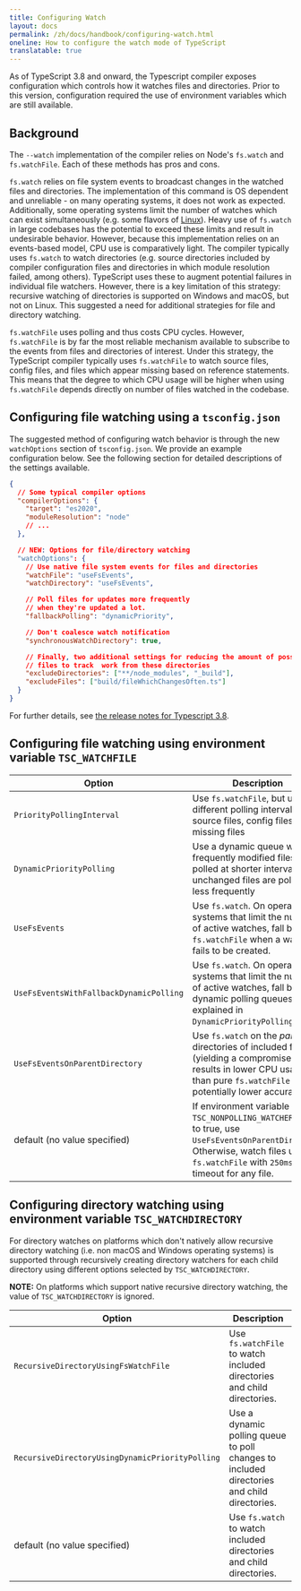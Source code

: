 ```yaml
---
title: Configuring Watch
layout: docs
permalink: /zh/docs/handbook/configuring-watch.html
oneline: How to configure the watch mode of TypeScript
translatable: true
---
```


As of TypeScript 3.8 and onward, the Typescript compiler exposes configuration which controls how it watches files and directories. Prior to this version, configuration required the use of environment variables which are still available.

## Background

The `--watch` implementation of the compiler relies on Node's `fs.watch` and `fs.watchFile`. Each of these methods has pros and cons.

`fs.watch` relies on file system events to broadcast changes in the watched files and directories. The implementation of this command is OS dependent and unreliable - on many operating systems, it does not work as expected. Additionally, some operating systems limit the number of watches which can exist simultaneously (e.g. some flavors of [Linux](https://man7.org/linux/man-pages/man7/inotify.7.html)). Heavy use of `fs.watch` in large codebases has the potential to exceed these limits and result in undesirable behavior. However, because this implementation relies on an events-based model, CPU use is comparatively light. The compiler typically uses `fs.watch` to watch directories (e.g. source directories included by compiler configuration files and directories in which module resolution failed, among others). TypeScript uses these to augment potential failures in individual file watchers. However, there is a key limitation of this strategy: recursive watching of directories is supported on Windows and macOS, but not on Linux. This suggested a need for additional strategies for file and directory watching.

`fs.watchFile` uses polling and thus costs CPU cycles. However, `fs.watchFile` is by far the most reliable mechanism available to subscribe to the events from files and directories of interest. Under this strategy, the TypeScript compiler typically uses `fs.watchFile` to watch source files, config files, and files which appear missing based on reference statements. This means that the degree to which CPU usage will be higher when using `fs.watchFile` depends directly on number of files watched in the codebase.

## Configuring file watching using a `tsconfig.json`

The suggested method of configuring watch behavior is through the new `watchOptions` section of `tsconfig.json`. We provide an example configuration below. See the following section for detailed descriptions of the settings available.

```json tsconfig
{
  // Some typical compiler options
  "compilerOptions": {
    "target": "es2020",
    "moduleResolution": "node"
    // ...
  },

  // NEW: Options for file/directory watching
  "watchOptions": {
    // Use native file system events for files and directories
    "watchFile": "useFsEvents",
    "watchDirectory": "useFsEvents",

    // Poll files for updates more frequently
    // when they're updated a lot.
    "fallbackPolling": "dynamicPriority",

    // Don't coalesce watch notification
    "synchronousWatchDirectory": true,

    // Finally, two additional settings for reducing the amount of possible
    // files to track  work from these directories
    "excludeDirectories": ["**/node_modules", "_build"],
    "excludeFiles": ["build/fileWhichChangesOften.ts"]
  }
}
```

For further details, see [the release notes for Typescript 3.8](/zh/docs/handbook/release-notes/typescript-3-8.html#better-directory-watching-on-linux-and-watchoptions).

## Configuring file watching using environment variable `TSC_WATCHFILE`

<!-- prettier-ignore -->
Option                                         | Description
-----------------------------------------------|----------------------------------------------------------------------
`PriorityPollingInterval`                      | Use `fs.watchFile`, but use different polling intervals for source files, config files and missing files
`DynamicPriorityPolling`                       | Use a dynamic queue where frequently modified files are polled at shorter intervals, and unchanged files are polled less frequently
`UseFsEvents`                                  | Use `fs.watch`. On operating systems that limit the number of active watches, fall back to `fs.watchFile` when a watcher fails to be created.
`UseFsEventsWithFallbackDynamicPolling`        | Use `fs.watch`. On operating systems that limit the number of active watches, fall back to dynamic polling queues (as explained in `DynamicPriorityPolling`)
`UseFsEventsOnParentDirectory`                 | Use `fs.watch` on the _parent_ directories of included files (yielding a compromise that results in lower CPU usage than pure `fs.watchFile` but potentially lower accuracy).
default (no value specified)                   | If environment variable `TSC_NONPOLLING_WATCHER` is set to true, use `UseFsEventsOnParentDirectory`. Otherwise, watch files using `fs.watchFile` with `250ms` as the timeout for any file.

## Configuring directory watching using environment variable `TSC_WATCHDIRECTORY`

For directory watches on platforms which don't natively allow recursive directory watching (i.e. non macOS and Windows operating systems) is supported through recursively creating directory watchers for each child directory using different options selected by `TSC_WATCHDIRECTORY`.

**NOTE:** On platforms which support native recursive directory watching, the value of `TSC_WATCHDIRECTORY` is ignored.

<!-- prettier-ignore -->
Option                                         | Description
-----------------------------------------------|----------------------------------------------------------------------
`RecursiveDirectoryUsingFsWatchFile`           | Use `fs.watchFile` to watch included directories and child directories.
`RecursiveDirectoryUsingDynamicPriorityPolling`| Use a dynamic polling queue to poll changes to included directories and child directories.
default (no value specified)                   | Use `fs.watch` to watch included directories and child directories.
